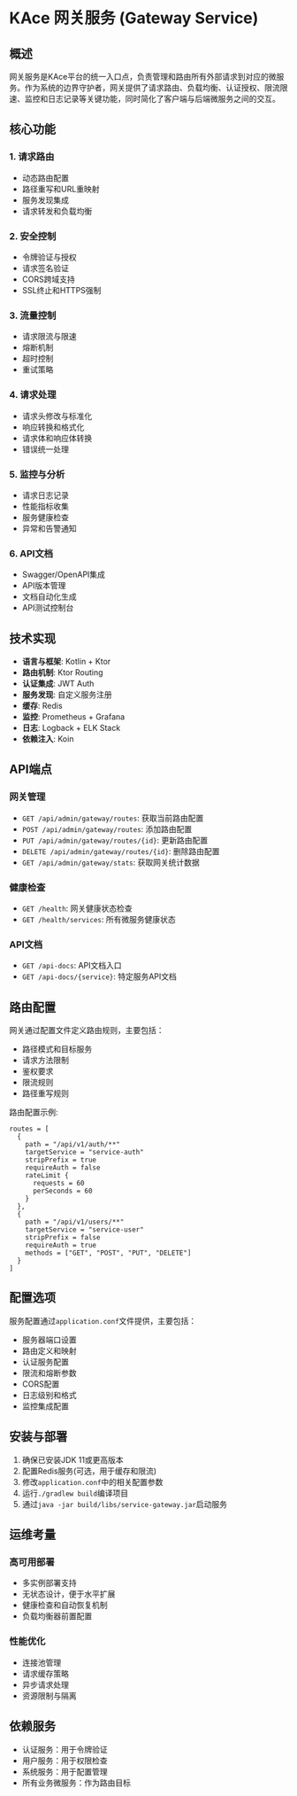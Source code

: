 # KAce 网关服务 (Gateway Service)

## 概述

网关服务是KAce平台的统一入口点，负责管理和路由所有外部请求到对应的微服务。作为系统的边界守护者，网关提供了请求路由、负载均衡、认证授权、限流限速、监控和日志记录等关键功能，同时简化了客户端与后端微服务之间的交互。

## 核心功能

### 1. 请求路由
- 动态路由配置
- 路径重写和URL重映射
- 服务发现集成
- 请求转发和负载均衡

### 2. 安全控制
- 令牌验证与授权
- 请求签名验证
- CORS跨域支持
- SSL终止和HTTPS强制

### 3. 流量控制
- 请求限流与限速
- 熔断机制
- 超时控制
- 重试策略

### 4. 请求处理
- 请求头修改与标准化
- 响应转换和格式化
- 请求体和响应体转换
- 错误统一处理

### 5. 监控与分析
- 请求日志记录
- 性能指标收集
- 服务健康检查
- 异常和告警通知

### 6. API文档
- Swagger/OpenAPI集成
- API版本管理
- 文档自动化生成
- API测试控制台

## 技术实现

- **语言与框架**: Kotlin + Ktor
- **路由机制**: Ktor Routing
- **认证集成**: JWT Auth
- **服务发现**: 自定义服务注册
- **缓存**: Redis
- **监控**: Prometheus + Grafana
- **日志**: Logback + ELK Stack
- **依赖注入**: Koin

## API端点

### 网关管理
- `GET /api/admin/gateway/routes`: 获取当前路由配置
- `POST /api/admin/gateway/routes`: 添加路由配置
- `PUT /api/admin/gateway/routes/{id}`: 更新路由配置
- `DELETE /api/admin/gateway/routes/{id}`: 删除路由配置
- `GET /api/admin/gateway/stats`: 获取网关统计数据

### 健康检查
- `GET /health`: 网关健康状态检查
- `GET /health/services`: 所有微服务健康状态

### API文档
- `GET /api-docs`: API文档入口
- `GET /api-docs/{service}`: 特定服务API文档

## 路由配置

网关通过配置文件定义路由规则，主要包括：
- 路径模式和目标服务
- 请求方法限制
- 鉴权要求
- 限流规则
- 路径重写规则

路由配置示例:
```hocon
routes = [
  {
    path = "/api/v1/auth/**"
    targetService = "service-auth"
    stripPrefix = true
    requireAuth = false
    rateLimit {
      requests = 60
      perSeconds = 60
    }
  },
  {
    path = "/api/v1/users/**"
    targetService = "service-user"
    stripPrefix = false
    requireAuth = true
    methods = ["GET", "POST", "PUT", "DELETE"]
  }
]
```

## 配置选项

服务配置通过`application.conf`文件提供，主要包括：
- 服务器端口设置
- 路由定义和映射
- 认证服务配置
- 限流和熔断参数
- CORS配置
- 日志级别和格式
- 监控集成配置

## 安装与部署

1. 确保已安装JDK 11或更高版本
2. 配置Redis服务(可选，用于缓存和限流)
3. 修改`application.conf`中的相关配置参数
4. 运行`./gradlew build`编译项目
5. 通过`java -jar build/libs/service-gateway.jar`启动服务

## 运维考量

### 高可用部署
- 多实例部署支持
- 无状态设计，便于水平扩展
- 健康检查和自动恢复机制
- 负载均衡器前置配置

### 性能优化
- 连接池管理
- 请求缓存策略
- 异步请求处理
- 资源限制与隔离

## 依赖服务

- 认证服务：用于令牌验证
- 用户服务：用于权限检查
- 系统服务：用于配置管理
- 所有业务微服务：作为路由目标 